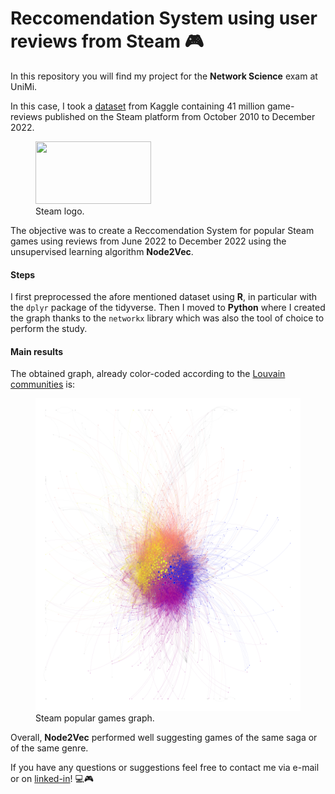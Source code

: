 # Reccomendation System using user reviews from Steam 🎮

In this repository you will find my project for the **Network Science** exam at UniMi. 

In this case, I took a [dataset](https://www.kaggle.com/datasets/antonkozyriev/game-recommendations-on-steam) from Kaggle containing 41 million game-reviews published on the Steam platform from October 2010 to December 2022.

<figure>
    <img src="https://logos-world.net/wp-content/uploads/2020/10/Steam-Logo.png" width="185" height="100">
    <figcaption>Steam logo.</figcaption>
</figure>

The objective was to create a Reccomendation System for popular Steam games using reviews from June 2022 to December 2022 using the unsupervised learning algorithm **Node2Vec**.

#### Steps

I first preprocessed the afore mentioned dataset using **R**, in particular with the `dplyr` package of the tidyverse. Then I moved to **Python** where I created the graph thanks to the `networkx` library which was also the tool of choice to perform the study.

#### Main results

The obtained graph, already color-coded according to the [Louvain communities](https://en.wikipedia.org/wiki/Louvain_method) is:

<figure>
    <img src="https://raw.githubusercontent.com/guber25/RecSys_Steam_Reviews/main/Images/Louvain%20plot.png" width="500" height="500">
    <figcaption>Steam popular games graph.</figcaption>
</figure>

Overall, **Node2Vec** performed well suggesting games of the same saga or of the same genre.

If you have any questions or suggestions feel free to contact me via e-mail or on [linked-in](https://www.linkedin.com/in/guglielmo-berzano/)! 💻🎮
